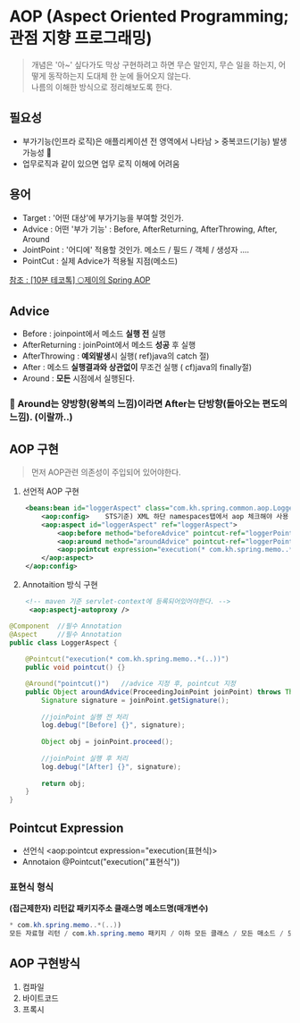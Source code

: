 # AOP (Aspect Oriented Programming; 관점 지향 프로그래밍)

> 개념은 '아~' 싶다가도 막상 구현하려고 하면 무슨 말인지, 무슨 일을 하는지, 어떻게 동작하는지 도대체 한 눈에 들어오지 않는다.<br/>
> 나름의 이해한 방식으로 정리해보도록 한다.

## 필요성
 - 부가기능(인프라 로직)은 애플리케이션 전 영역에서 나타남 > 중복코드(기능) 발생 가능성 🔺
 - 업무로직과 같이 있으면 업무 로직 이해에 어려움

## 용어 
 - Target : '어떤 대상'에 부가기능을 부여할 것인가.
 - Advice : 어떤 '부가 기능' : Before, AfterReturning, AfterThrowing, After, Around
 - JointPoint : '어디에' 적용할 것인가. 메소드 / 필드 / 객체 / 생성자 ....
 - PointCut : 실제 Advice가 적용될 지점(메소드)

[참조 : [10분 테코톡] 🌕제이의 Spring AOP](https://youtu.be/Hm0w_9ngDpM)

## Advice

- Before : joinpoint에서 메소드 **실행 전** 실행
- AfterReturning : joinPoint에서 메소드 **성공** 후 실행
- AfterThrowing : **예외발생**시 실행( ref)java의 catch 절)
- After : 메소드 **실행결과와 상관없이** 무조건 실행 ( cf)java의 finally절)
- Around : **모든** 시점에서 실행된다.

### 💫 Around는 양방향(왕복의 느낌)이라면 After는 단방향(돌아오는 편도의 느낌). (이랄까..)

## AOP 구현
> 먼저 AOP관련 의존성이 주입되어 있어야한다.

1. 선언적 AOP 구현
``` xml 
	<beans:bean id="loggerAspect" class="com.kh.spring.common.aop.LoggerAspect" /> Bean으로 등록할 클래스 지정
		<aop:config>	STS기준) XML 하단 namespaces탭에서 aop 체크해야 사용 가능 
		<aop:aspect id="loggerAspect" ref="loggerAspect">
			<aop:before method="beforeAdvice" pointcut-ref="loggerPointcut"/> <- aop 어드바이스(실행위치) 지정 | ref : pointcut id와 연결
			<aop:around method="aroundAdvice" pointcut-ref="loggerPointcut"/>	
			<aop:pointcut expression="execution(* com.kh.spring.memo..*(..))" id="loggerPointcut"/> 표현식과 id지정
		</aop:aspect>
	</aop:config>
```
2. Annotaition 방식 구현
``` xml
    <!-- maven 기준 servlet-context에 등록되어있어야한다. -->
	 <aop:aspectj-autoproxy />
```
``` java
@Component  //필수 Annotation
@Aspect     //필수 Annotation
public class LoggerAspect {
	
	@Pointcut("execution(* com.kh.spring.memo..*(..))")
	public void pointcut() {}

	@Around("pointcut()")   //advice 지정 후, pointcut 지정
	public Object aroundAdvice(ProceedingJoinPoint joinPoint) throws Throwable {
		Signature signature = joinPoint.getSignature();
		
		//joinPoint 실행 전 처리
		log.debug("[Before] {}", signature);
		
		Object obj = joinPoint.proceed();
		
		//joinPoint 실행 후 처리
		log.debug("[After] {}", signature);		
		
		return obj;
	}
}

```

## Pointcut Expression
 - 선언식
 <aop:pointcut expression="execution(표현식)>
 - Annotaion
 @Pointcut("execution("표현식"))

 ### 표현식 형식
 **(접근제한자) 리턴값 패키지주소 클래스명 메소드명(매개변수)**
 ``` java
 * com.kh.spring.memo..*(..))
 모든 자료형 리턴 / com.kh.spring.memo 패키지 / 이하 모든 클래스 / 모든 매소드 / 모든 파라미터
 ```

## AOP 구현방식
1. 컴파일
2. 바이트코드
3. 프록시